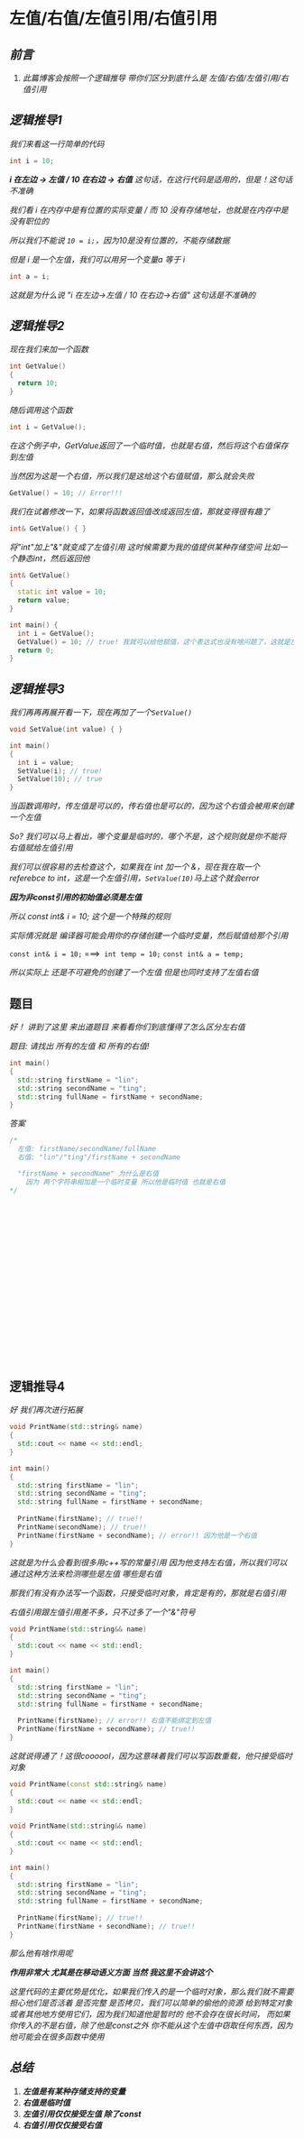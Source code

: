 # 

# 左值/右值/左值引用/右值引用


## ***前言***

1. *此篇博客会按照一个逻辑推导 带你们区分到底什么是 左值/右值/左值引用/右值引用*

## ***逻辑推导1***

*我们来看这一行简单的代码*

```cpp
int i = 10;
```

***i 在左边 -> 左值 / 10 在右边 -> 右值*** *这句话，在这行代码是适用的，但是！这句话不准确*

*我们看 i 在内存中是有位置的实际变量 / 而 10 没有存储地址，也就是在内存中是没有职位的*

*所以我们不能说 `10 = i;`，因为10是没有位置的，不能存储数据*

*但是 i 是一个左值，我们可以用另一个变量a 等于 i*

```cpp
int a = i;
```

*这就是为什么说 "i 在左边->左值 / 10 在右边->右值" 这句话是不准确的*

## ***逻辑推导2***

*现在我们来加一个函数*

```cpp
int GetValue()
{
  return 10;
}
```

*随后调用这个函数*

```cpp
int i = GetValue();
```

*在这个例子中，GetValue返回了一个临时值，也就是右值，然后将这个右值保存到左值*

*当然因为这是一个右值，所以我们是这给这个右值赋值，那么就会失败*

```cpp
GetValue() = 10; // Error!!!
```

*我们在试着修改一下，如果将函数返回值改成返回左值，那就变得很有趣了*

```cpp
int& GetValue() { }
```

*将"int"加上"&"就变成了左值引用 这时候需要为我的值提供某种存储空间 比如一个静态int，然后返回他*

```cpp
int& GetValue()
{
  static int value = 10;
  return value;
}

int main() {
  int i = GetValue();
  GetValue() = 10; // true! 我就可以给他赋值，这个表达式也没有啥问题了，这就是左值引用
  return 0;
}
```

## ***逻辑推导3***

*我们再再再展开看一下，现在再加了一个`SetValue()`*

```cpp
void SetValue(int value) { }

int main() 
{
  int i = value;
  SetValue(i); // true!
  SetValue(10); // true
}
```

*当函数调用时，传左值是可以的，传右值也是可以的，因为这个右值会被用来创建一个左值*

*So? 我们可以马上看出，哪个变量是临时的，哪个不是，这个规则就是你不能将右值赋给左值引用*

*我们可以很容易的去检查这个，如果我在 int 加一个 &，现在我在取一个 referebce to int，这是一个左值引用，`SetValue(10)`马上这个就会error*

***因为非const引用的初始值必须是左值***

*所以 const int& i = 10; 这个是一个特殊的规则*

*实际情况就是 编译器可能会用你的存储创建一个临时变量，然后赋值给那个引用*

`const int& i = 10;` ===>` int temp = 10;`  `const int& a = temp;`

*所以实际上 还是不可避免的创建了一个左值 但是也同时支持了左值右值*

## 题目

*好！ 讲到了这里 来出道题目 来看看你们到底懂得了怎么区分左右值*

*题目: 请找出 所有的左值 和 所有的右值!*

```cpp
int main()
{
  std::string firstName = "lin";
  std::string secondName = "ting";
  std::string fullName = firstName + secondName;
}
```

*答案*

```cpp
/*
  左值: firstName/secondName/fullName
  右值: "lin"/"ting"/firstName + secondName

  "firstName + secondName" 为什么是右值
    因为 两个字符串相加是一个临时变量 所以他是临时值 也就是右值
*/























```

## 逻辑推导4

*好 我们再次进行拓展*

```cpp
void PrintName(std::string& name)
{
  std::cout << name << std::endl;
}

int main()
{
  std::string firstName = "lin";
  std::string secondName = "ting";
  std::string fullName = firstName + secondName;
  
  PrintName(firstName); // true!!
  PrintName(secondName); // true!!
  PrintName(firstName + secondName); // error!! 因为他是一个右值
}
```

*这就是为什么会看到很多用c++写的常量引用 因为他支持左右值，所以我们可以通过这种方法来检测哪些是左值 哪些是右值*

*那我们有没有办法写一个函数，只接受临时对象，肯定是有的，那就是右值引用*

*右值引用跟左值引用差不多，只不过多了一个"&"符号*

```cpp
void PrintName(std::string&& name)
{
  std::cout << name << std::endl;
}

int main()
{
  std::string firstName = "lin";
  std::string secondName = "ting";
  std::string fullName = firstName + secondName;
  
  PrintName(firstName); // error!! 右值不能绑定到左值
  PrintName(firstName + secondName); // true!!
}
```

*这就说得通了！这很coooool，因为这意味着我们可以写函数重载，他只接受临时对象*

```cpp
void PrintName(const std::string& name)
{
  std::cout << name << std::endl;
} 
  
void PrintName(std::string&& name)
{
  std::cout << name << std::endl;
}

int main()
{
  std::string firstName = "lin";
  std::string secondName = "ting";
  std::string fullName = firstName + secondName;
  
  PrintName(firstName); // true!!
  PrintName(firstName + secondName); // true!!
}
```

*那么他有啥作用呢*

***作用非常大 尤其是在移动语义方面 当然 我这里不会讲这个***

*这里代码的主要优势是优化，如果我们传入的是一个临时对象，那么我们就不需要担心他们是否活着 是否完整 是否拷贝，我们可以简单的偷他的资源 给到特定对象 或者其他地方使用它们，因为我们知道他是暂时的 他不会存在很长时间， 而如果你传入的不是右值，除了他是const之外 你不能从这个左值中窃取任何东西，因为他可能会在很多函数中使用*

## ***总结***

1. ***左值是有某种存储支持的变量***
2. ***右值是临时值***
3. ***左值引用仅仅接受左值 除了const***
4. ***右值引用仅仅接受右值***


